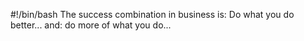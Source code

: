 #!/bin/bash
The success combination in business is: Do what you do better... and: do more of what you do...
